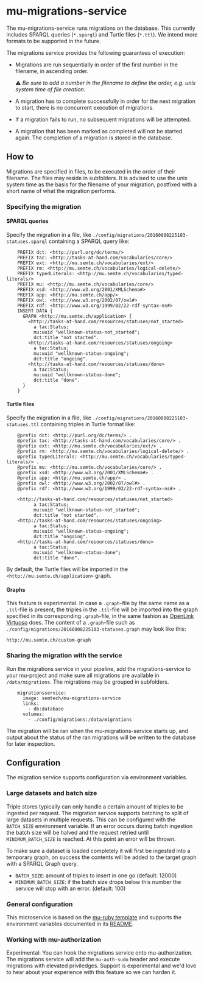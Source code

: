 # mu-migrations-service

The mu-migrations-service runs migrations on the database.  This
currently includes SPARQL queries (`*.sparql`) and Turtle files (`*.ttl`).
We intend more formats to be supported in the future.

The migrations service provides the following guarantees of execution:
- Migrations are run sequentially in order of the first number in the filename, in ascending order.

  ⚠️ _Be sure to add a number in the filename to define the order, e.g. unix system time of file creation._

- A migration has to complete successfully in order for the next migration to start, there is no concurrent execution of migrations.
- If a migration fails to run, no subsequent migrations will be attempted.
- A migration that has been marked as completed will not be started again. The completion of a migration is stored in the database.

## How to

Migrations are specified in files, to be executed in the order of
their filename. The files may reside in subfolders. It is advised
to use the unix system time as the basis for the filename of your
migration, postfixed with a short name of what the migration performs.

### Specifying the migration

#### SPARQL queries
Specify the migration in a file, like
`./config/migrations/20160808225103-statuses.sparql` containing a SPARQL
query like:

```
    PREFIX dct: <http://purl.org/dc/terms/>
    PREFIX tac: <http://tasks-at-hand.com/vocabularies/core/>
    PREFIX ext: <http://mu.semte.ch/vocabularies/ext/>
    PREFIX rm: <http://mu.semte.ch/vocabularies/logical-delete/>
    PREFIX typedLiterals: <http://mu.semte.ch/vocabularies/typed-literals/>
    PREFIX mu: <http://mu.semte.ch/vocabularies/core/>
    PREFIX xsd: <http://www.w3.org/2001/XMLSchema#>
    PREFIX app: <http://mu.semte.ch/app/>
    PREFIX owl: <http://www.w3.org/2002/07/owl#>
    PREFIX rdf: <http://www.w3.org/1999/02/22-rdf-syntax-ns#>
    INSERT DATA {
      GRAPH <http://mu.semte.ch/application> {
        <http://tasks-at-hand.com/resources/statuses/not_started>
          a tac:Status;
          mu:uuid "wellknown-status-not_started";
          dct:title "not started".
        <http://tasks-at-hand.com/resources/statuses/ongoing>
          a tac:Status;
          mu:uuid "wellknown-status-ongoing";
          dct:title "ongoing".
        <http://tasks-at-hand.com/resources/statuses/done>
          a tac:Status;
          mu:uuid "wellknown-status-done";
          dct:title "done".
      }
    }
```

#### Turtle files
Specify the migration in a file, like
`./config/migrations/20160808225103-statuses.ttl` containing triples in Turtle format like:

```
    @prefix dct: <http://purl.org/dc/terms/> .
    @prefix tac: <http://tasks-at-hand.com/vocabularies/core/> .
    @prefix ext: <http://mu.semte.ch/vocabularies/ext/> .
    @prefix rm: <http://mu.semte.ch/vocabularies/logical-delete/> .
    @prefix typedLiterals: <http://mu.semte.ch/vocabularies/typed-literals/> .
    @prefix mu: <http://mu.semte.ch/vocabularies/core/> .
    @prefix xsd: <http://www.w3.org/2001/XMLSchema#> .
    @prefix app: <http://mu.semte.ch/app/> .
    @prefix owl: <http://www.w3.org/2002/07/owl#> .
    @prefix rdf: <http://www.w3.org/1999/02/22-rdf-syntax-ns#> .

    <http://tasks-at-hand.com/resources/statuses/not_started>
          a tac:Status;
          mu:uuid "wellknown-status-not_started";
          dct:title "not started".
    <http://tasks-at-hand.com/resources/statuses/ongoing>
          a tac:Status;
          mu:uuid "wellknown-status-ongoing";
          dct:title "ongoing".
    <http://tasks-at-hand.com/resources/statuses/done>
          a tac:Status;
          mu:uuid "wellknown-status-done";
          dct:title "done".
```

By default, the Turtle files will be imported in the `<http://mu.semte.ch/application>` graph.

#### Graphs
This feature is experimental. In case a `.graph`-file by the same name as a `.ttl`-file is present, the triples in the `.ttl`-file will be imported into the graph specified in its corresponding `.graph`-file, in the same fashion as [OpenLink Virtuoso](http://docs.openlinksw.com/virtuoso/rdfperfloading/#rdfperfloadingutility) does. The content of a `.graph`-file such as `./config/migrations/20160808225103-statuses.graph` may look like this:

```
http://mu.semte.ch/custom-graph
```

### Sharing the migration with the service

Run the migrations service in your pipeline, add the
migrations-service to your mu-project and make sure all migrations are
available in `/data/migrations`. The migrations may be grouped in subfolders.

```
    migrationsservice:
      image: semtech/mu-migrations-service
      links:
        - db:database
      volumes:
        - ./config/migrations:/data/migrations
```

The migration will be ran when the mu-migrations-service starts up,
and output about the status of the ran migrations will be written to
the database for later inspection.

## Configuration

The migration service supports configuration via environment variables.

### Large datasets and batch size
Triple stores typically can only handle a certain amount of triples to be ingested per request. The migration service supports batching to split of large datasets in multiple requests. This can be configured with the `BATCH_SIZE` environment variable. If an error occurs during batch ingestion the batch size will be halved and the request retried until `MINIMUM_BATCH_SIZE` is reached. At this point an error will be thrown.

To make sure a dataset is loaded completely it will first be ingested into a temporary graph, on success the contents will be added to the target graph with a SPARQL Graph query.


- `BATCH_SIZE`: amount of triples to insert in one go (default: 12000)
- `MINIMUM_BATCH_SIZE`: if the batch size drops below this number the service will stop with an error. (default: 100)

### General configuration
This microservice is based on the [mu-ruby template](https://github.com/mu-semtech/mu-ruby-template) and supports the environment variables documented in its [README](https://github.com/mu-semtech/mu-ruby-template#configuration).

### Working with mu-authorization

Experimental: You can hook the migrations service onto mu-authorization.  The migrations service will add the `mu-auth-sudo` header and execute migrations with elevated priviledges.  Support is experimental and we'd love to hear about your experience with this feature so we can harden it.
